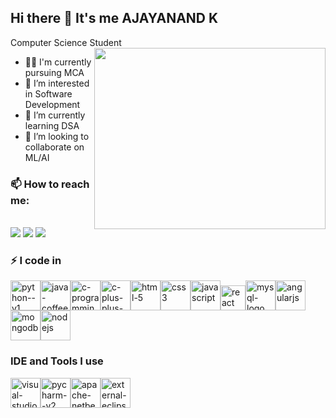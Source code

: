 ## Hi there 👋 It's me AJAYANAND K

Computer Science Student  
<img align="right" width="370" height="290" src="https://i.pinimg.com/originals/47/f0/34/47f0342cec72b800463bf003eac1257e.gif">

- 👨‍🎓 I'm currently pursuing MCA
- 👀 I’m interested in Software Development
- 🌱 I’m currently learning DSA
- 💞️ I’m looking to collaborate on ML/AI

### 📫 How to reach me:
<br /> [<img src="https://img.shields.io/badge/LinkedIn-0077B5?style=for-the-badge&logo=linkedin&logoColor=white" />](www.linkedin.com/in/ajayanand-k-8367282b2) [<img src="https://img.shields.io/badge/Gmail-D14836?style=for-the-badge&logo=gmail&logoColor=white" />](https://mail.google.com/mail/?view=cm&fs=1&to=kajayanand@gmail.com) [<img src="https://img.shields.io/badge/Instagram-%23E4405F.svg?logo=Instagram&logoColor=white"/>](https://www.instagram.com/ajayanand__k?igsh=MW1oam9ndmZ6MngwcQ%3D%3D&utm_source=qr)



### ⚡ I code in
<img width="48" height="48" src="https://img.icons8.com/color/48/python--v1.png" alt="python--v1"/><img width="48" height="48" src="https://img.icons8.com/color/48/java-coffee-cup-logo--v1.png" alt="java-coffee-cup-logo--v1"/><img width="48" height="48" src="https://img.icons8.com/color/48/c-programming.png" alt="c-programming"/><img width="48" height="48" src="https://img.icons8.com/color/48/c-plus-plus-logo.png" alt="c-plus-plus-logo"/><img width="48" height="48" src="https://img.icons8.com/color/48/html-5.png" alt="html-5"/><img width="48" height="48" src="https://img.icons8.com/color/48/css3.png" alt="css3"/><img width="48" height="48" src="https://img.icons8.com/fluency/48/javascript.png" alt="javascript"/><img width="40" height="40" src="https://img.icons8.com/office/40/react.png" alt="react"/><img width="48" height="48" src="https://img.icons8.com/color/48/mysql-logo.png" alt="mysql-logo"/><img width="48" height="48" src="https://img.icons8.com/color/48/angularjs.png" alt="angularjs"/><img width="48" height="48" src="https://img.icons8.com/color/48/mongodb.png" alt="mongodb"/><img width="48" height="48" src="https://img.icons8.com/color/48/nodejs.png" alt="nodejs"/>

### IDE and Tools I use
<img width="48" height="48" src="https://img.icons8.com/color/48/visual-studio-code-2019.png" alt="visual-studio-code-2019"/><img width="48" height="48" src="https://img.icons8.com/color/48/pycharm--v2.png" alt="pycharm--v2"/><img width="48" height="48" src="https://img.icons8.com/color/48/apache-netbeans.png" alt="apache-netbeans"/><img width="48" height="48" src="https://img.icons8.com/external-tal-revivo-color-tal-revivo/48/external-eclipse-an-integrated-development-environment-used-in-computer-programming-logo-color-tal-revivo.png" alt="external-eclipse-an-integrated-development-environment-used-in-computer-programming-logo-color-tal-revivo"/>

